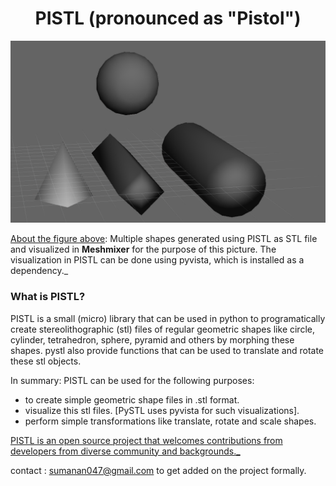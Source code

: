 # <h1 style="text-align:center; color:'red'">PISTL (pronounced as "Pistol")</h1>

<p text-align="center"><img src=".\assets\pystl_readme_cover.PNG" alt="Pystl_cover_image"></p>

<u>About the figure above</u>: Multiple shapes generated using PISTL as STL file and visualized in **Meshmixer** for the purpose of this picture. The visualization in PISTL can be done using pyvista, which is installed as a dependency.\_

### What is PISTL?

PISTL is a small (micro) library that can be used in python to programatically create stereolithographic (stl) files of regular geometric shapes like circle, cylinder, tetrahedron, sphere, pyramid and others by morphing these shapes. pystl also provide functions that can be used to translate and rotate these stl objects.

In summary:
PISTL can be used for the following purposes:

- to create simple geometric shape files in .stl format.
- visualize this stl files. [PySTL uses pyvista for such visualizations].
- perform simple transformations like translate, rotate and scale shapes.

<u>PISTL is an open source project that welcomes contributions from developers from diverse community and backgrounds.\_</u>

contact : sumanan047@gmail.com to get added on the project formally.
